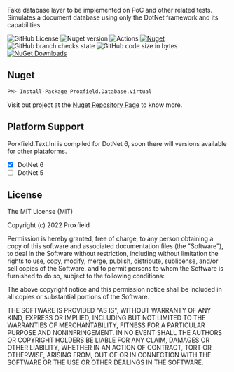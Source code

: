 Fake database layer to be implemented on PoC and other related tests. Simulates a document database using only the DotNet framework and its capabilities.


![GitHub License](https://img.shields.io/github/license/proxfield/Proxfield.Database.Virtual)
![Nuget version](https://img.shields.io/nuget/v/Proxfield.Database.Virtual)
![Actions](https://github.com/proxfield/Proxfield.Database.Virtual/actions/workflows/build.yml/badge.svg)
[![Nuget](https://github.com/proxfield/Proxfield.Database.Virtual/actions/workflows/release.yml/badge.svg)](https://github.com/proxfield/Proxfield.Database.Virtual/actions/workflows/release.yml)
![GitHub branch checks state](https://img.shields.io/github/checks-status/proxfield/Proxfield.Database.Virtual/main)
![GitHub code size in bytes](https://img.shields.io/github/languages/code-size/proxfield/Proxfield.Database.Virtual)
[![NuGet Downloads](https://img.shields.io/nuget/dt/Proxfield.Database.Virtual.svg)](https://www.nuget.org/packages/Proxfield.Database.Virtual)

## Nuget
```bash
PM> Install-Package Proxfield.Database.Virtual
```

Visit out project at the [Nuget Repository Page](https://www.nuget.org/packages/Proxfield.Database.Virtual) to know more.

## Platform Support
Porxfield.Text.Ini is compiled for DotNet 6, soon there will versions available for other plataforms.
- [x] DotNet 6
- [ ] DotNet 5

## License
The MIT License (MIT)

Copyright (c) 2022 Proxfield

Permission is hereby granted, free of charge, to any person obtaining a copy of this software and associated documentation files (the "Software"), to deal in the Software without restriction, including without limitation the rights to use, copy, modify, merge, publish, distribute, sublicense, and/or sell copies of the Software, and to permit persons to whom the Software is furnished to do so, subject to the following conditions:

The above copyright notice and this permission notice shall be included in all copies or substantial portions of the Software.

THE SOFTWARE IS PROVIDED "AS IS", WITHOUT WARRANTY OF ANY KIND, EXPRESS OR IMPLIED, INCLUDING BUT NOT LIMITED TO THE WARRANTIES OF MERCHANTABILITY, FITNESS FOR A PARTICULAR PURPOSE AND NONINFRINGEMENT. IN NO EVENT SHALL THE AUTHORS OR COPYRIGHT HOLDERS BE LIABLE FOR ANY CLAIM, DAMAGES OR OTHER LIABILITY, WHETHER IN AN ACTION OF CONTRACT, TORT OR OTHERWISE, ARISING FROM, OUT OF OR IN CONNECTION WITH THE SOFTWARE OR THE USE OR OTHER DEALINGS IN THE SOFTWARE.
